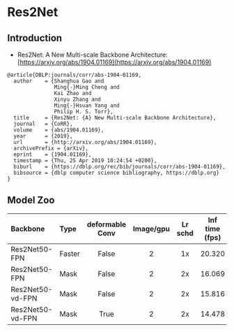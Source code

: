 # Res2Net

## Introduction

- Res2Net: A New Multi-scale Backbone Architecture: [https://arxiv.org/abs/1904.01169](https://arxiv.org/abs/1904.01169)

```
@article{DBLP:journals/corr/abs-1904-01169,
  author    = {Shanghua Gao and
               Ming{-}Ming Cheng and
               Kai Zhao and
               Xinyu Zhang and
               Ming{-}Hsuan Yang and
               Philip H. S. Torr},
  title     = {Res2Net: {A} New Multi-scale Backbone Architecture},
  journal   = {CoRR},
  volume    = {abs/1904.01169},
  year      = {2019},
  url       = {http://arxiv.org/abs/1904.01169},
  archivePrefix = {arXiv},
  eprint    = {1904.01169},
  timestamp = {Thu, 25 Apr 2019 10:24:54 +0200},
  biburl    = {https://dblp.org/rec/bib/journals/corr/abs-1904-01169},
  bibsource = {dblp computer science bibliography, https://dblp.org}
}
```


## Model Zoo

| Backbone                | Type           | deformable Conv  | Image/gpu | Lr schd | Inf time (fps) | Box AP | Mask AP |                           Download                           | Configs |
| :---------------------- | :------------- | :---: | :-------: | :-----: | :------------: | :----: | :-----: | :----------------------------------------------------------: | :-----: |
| Res2Net50-FPN            | Faster         | False |     2     |   1x    |     20.320     |  39.5  |    -    | [model](https://paddlemodels.bj.bcebos.com/object_detection/faster_rcnn_res2net50_vb_26w_4s_fpn_1x.tar) |  [config](https://github.com/PaddlePaddle/PaddleDetection/tree/master/configs/res2net/faster_rcnn_res2net50_vb_26w_4s_fpn_1x.yml) |
| Res2Net50-FPN            | Mask         | False |     2     |   2x    |     16.069     |  40.7  |    36.2    | [model](https://paddlemodels.bj.bcebos.com/object_detection/mask_rcnn_res2net50_vb_26w_4s_fpn_2x.tar) |  [config](https://github.com/PaddlePaddle/PaddleDetection/tree/master/configs/res2net/faster_rcnn_res2net50_vb_26w_4s_fpn_2x.yml) |
| Res2Net50-vd-FPN            | Mask         | False |     2     |   2x    |     15.816     |  40.9  |    36.2    | [model](https://paddlemodels.bj.bcebos.com/object_detection/mask_rcnn_res2net50_vd_26w_4s_fpn_2x.tar) |  [config](https://github.com/PaddlePaddle/PaddleDetection/tree/master/configs/res2net/mask_rcnn_res2net50_vd_26w_4s_fpn_2x.yml) |
| Res2Net50-vd-FPN            | Mask         | True |     2     |   2x    |     14.478     |  43.5  |    38.4    | [model](https://paddlemodels.bj.bcebos.com/object_detection/mask_rcnn_res2net50_vd_26w_4s_fpn_dcnv2_1x.tar) |  [config](https://github.com/PaddlePaddle/PaddleDetection/tree/master/configs/res2net/mask_rcnn_res2net50_vd_26w_4s_fpn_dcnv2_1x.yml) |

